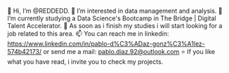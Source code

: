 👋 Hi, I’m @REDDEDD.
👀 I’m interested in data management and analysis.
🌱 I’m currently studying a Data Science's Bootcamp in The Bridge | Digital Talent Accelerator.
💞️ As soon as i finish my studies i will start looking for a job related to this area.
📫 You can reach me in linkedin: https://www.linkedin.com/in/pablo-d%C3%ADaz-gonz%C3%A1lez-574b42173/ or send me a mail: pablo.diaz.92@outlook.com
⭐ If you like what you have read, i invite you to check my projects.

<!---
REDDEDD/REDDEDD is a ✨ special ✨ repository because its `README.md` (this file) appears on your GitHub profile.
You can click the Preview link to take a look at your changes.
--->

